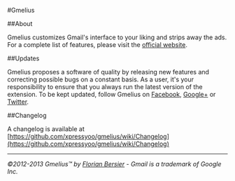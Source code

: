 #Gmelius

##About

Gmelius customizes Gmail's interface to your liking and strips away the ads. For a complete list of features, please visit the [official website](http://gmelius.com).

##Updates

Gmelius proposes a software of quality by releasing new features and correcting possible bugs on a constant basis. As a user, it's your responsibility to ensure that you always run the latest version of the extension. To be kept updated, follow Gmelius on [Facebook](https://www.facebook.com/adremover), [Google+](https://plus.google.com/107464590830116243309/) or [Twitter](https://twitter.com/gmeliusTM).

##Changelog

A changelog is available at [https://github.com/xpressyoo/gmelius/wiki/Changelog](https://github.com/xpressyoo/gmelius/wiki/Changelog)

----------------------------------------------

_©2012-2013 Gmelius™ by [Florian Bersier](http://florianbersier.com) - Gmail is a trademark of Google Inc._
